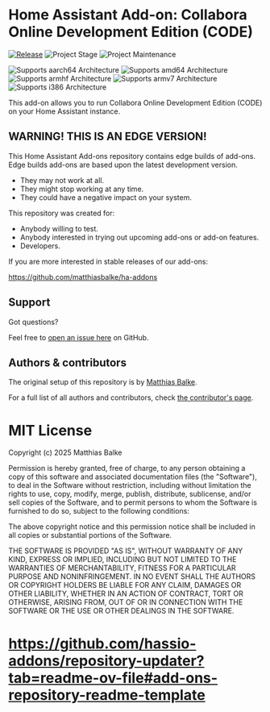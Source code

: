 # Home Assistant Add-on: Collabora Online Development Edition (CODE)

[![Release][release-shield]][release] ![Project Stage][project-stage-shield] ![Project Maintenance][maintenance-shield]

![Supports aarch64 Architecture][aarch64-shield]
![Supports amd64 Architecture][amd64-shield]
![Supports armhf Architecture][armhf-shield]
![Supports armv7 Architecture][armv7-shield]
![Supports i386 Architecture][i386-shield]

This add-on allows you to run Collabora Online Development Edition (CODE) on your Home Assistant instance.

## WARNING! THIS IS AN EDGE VERSION!

This Home Assistant Add-ons repository contains edge builds of add-ons.
Edge builds add-ons are based upon the latest development version.

- They may not work at all.
- They might stop working at any time.
- They could have a negative impact on your system.

This repository was created for:

- Anybody willing to test.
- Anybody interested in trying out upcoming add-ons or add-on features.
- Developers.

If you are more interested in stable releases of our add-ons:

<https://github.com/matthiasbalke/ha-addons>

## Support

Got questions?

Feel free to [open an issue here][issue] on GitHub.

## Authors & contributors

The original setup of this repository is by [Matthias Balke][matthiasbalke].

For a full list of all authors and contributors, check [the contributor's page][contributors].

# MIT License

Copyright (c) 2025 Matthias Balke

Permission is hereby granted, free of charge, to any person obtaining a copy
of this software and associated documentation files (the "Software"), to deal
in the Software without restriction, including without limitation the rights
to use, copy, modify, merge, publish, distribute, sublicense, and/or sell
copies of the Software, and to permit persons to whom the Software is
furnished to do so, subject to the following conditions:

The above copyright notice and this permission notice shall be included in all
copies or substantial portions of the Software.

THE SOFTWARE IS PROVIDED "AS IS", WITHOUT WARRANTY OF ANY KIND, EXPRESS OR
IMPLIED, INCLUDING BUT NOT LIMITED TO THE WARRANTIES OF MERCHANTABILITY,
FITNESS FOR A PARTICULAR PURPOSE AND NONINFRINGEMENT. IN NO EVENT SHALL THE
AUTHORS OR COPYRIGHT HOLDERS BE LIABLE FOR ANY CLAIM, DAMAGES OR OTHER
LIABILITY, WHETHER IN AN ACTION OF CONTRACT, TORT OR OTHERWISE, ARISING FROM,
OUT OF OR IN CONNECTION WITH THE SOFTWARE OR THE USE OR OTHER DEALINGS IN THE
SOFTWARE.

# https://github.com/hassio-addons/repository-updater?tab=readme-ov-file#add-ons-repository-readme-template
[project-stage-shield]: https://img.shields.io/badge/project%20stage-early%09testing-yellow.svg
[release-shield]: https://img.shields.io/badge/version-7f01b37-blue.svg
[release]: https://github.com/matthiasbalke/addon-collabora-code/tree/7f01b37
[aarch64-shield]: https://img.shields.io/badge/aarch64-yes-green.svg
[amd64-shield]: https://img.shields.io/badge/amd64-yes-green.svg
[armhf-shield]: https://img.shields.io/badge/armhf-no-red.svg
[armv7-shield]: https://img.shields.io/badge/armv7-no-red.svg
[i386-shield]: https://img.shields.io/badge/i386-no-red.svg
[maintenance-shield]: https://img.shields.io/maintenance/yes/2025.svg
[ha-addons]: https://github.com/matthiasbalke/ha-addons
[my-ha-badge]: https://my.home-assistant.io/badges/supervisor_add_addon_repository.svg
[my-ha-url]: https://my.home-assistant.io/redirect/supervisor_add_addon_repository/?repository_url=https%3A%2F%2Fgithub.com%2Fmatthiasbalke%2Fha-addons
[issue]: https://github.com/matthiasbalke/addon-collabora-code/issues
[matthiasbalke]: https://github.com/matthiasbalke
[contributors]: https://github.com/matthiasbalke/addon-collabora-code/graphs/contributors